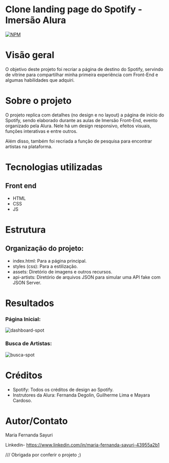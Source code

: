 # Clone landing page do Spotify - Imersão Alura 

[![NPM](https://img.shields.io/npm/l/react)](https://github.com/ma-sayuri/Spotify-Imersao-Front-End/blob/main/LICENSE) 

# Visão geral

O objetivo deste projeto foi recriar a página de destino do Spotify, servindo de vitrine para compartilhar minha primeira experiência com Front-End e algumas habilidades que adquiri.

# Sobre o projeto

O projeto replica com detalhes (no design e no layout) a página de início do Spotify, sendo elaborado durante as aulas de Imersão Front-End, evento organizado pela Alura. Nele há um design responsivo, efeitos visuais, funções interativas e entre outros.

Além disso, também foi recriada a função de pesquisa para encontrar artistas na plataforma.


# Tecnologias utilizadas
## Front end
- HTML
- CSS
- JS


# Estrutura 
## Organização do projeto:

- index.html: Para a página principal.
- styles (css): Para a estilização.
- assets: Diretório de imagens e outros recursos.
- api-artists: Diretório de arquivos JSON para simular uma API fake com JSON Server.

# Resultados
### Página Inicial:
![dashboard-spot](https://github.com/ma-sayuri/Spotify-Imersao-Front-End/assets/157142334/66f53d8e-2f47-4a7b-8aa5-6e3402ca8d2e)

### Busca de Artistas:
![busca-spot](https://github.com/ma-sayuri/Spotify-Imersao-Front-End/assets/157142334/fa650dab-8c9c-405b-a972-ec041a9a76b5)


# Créditos

- Spotify: Todos os créditos de design ao Spotify.
- Instrutores da Alura: Fernanda Degolin, Guilherme Lima e Mayara Cardoso.

# Autor/Contato

Maria Fernanda Sayuri

Linkedin- https://www.linkedin.com/in/maria-fernanda-sayuri-43955a2b1

///
Obrigada por conferir o projeto ;)

